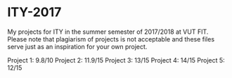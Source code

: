 # ITY-2017
My projects for ITY in the summer semester of 2017/2018 at VUT FIT. Please note that plagiarism of projects is not acceptable and these files serve just as an inspiration for your own project. 

Project 1: 9.8/10
Project 2: 11.9/15
Project 3: 13/15
Project 4: 14/15
Project 5: 12/15
